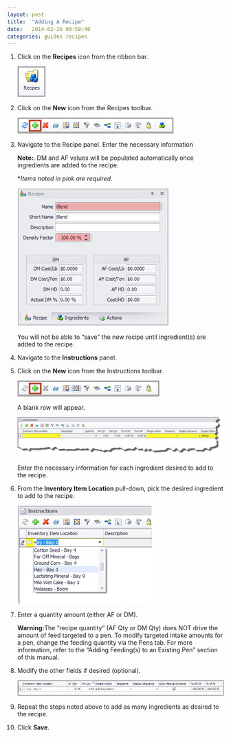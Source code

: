 ```yaml
---
layout: post
title:  "Adding A Recipe"
date:   2014-02-26 09:58:40
categories: guides recipes
---
```



1.	Click on the **Recipes** icon from the ribbon bar.

	![Recipe Icon](/assets/recipes/creating-a-recipe/recipes-icon.png)
 
2.	Click on the **New** icon from the Recipes toolbar.

	![New](/assets/recipes/creating-a-recipe/toolbar-new-highlighted.png)

3.	Navigate to the Recipe panel.  Enter the necessary information

	<div class="alert alert-info"><strong>Note:</strong>. DM and AF values will be populated automatically once ingredients are added to the recipe.</div>

	**Items noted in pink are required.*

	![Recipe Form](/assets/recipes/creating-a-recipe/recipe-form-required.png)
 
	You will not be able to “save” the new recipe until ingredient(s) are added to the recipe.

4.	Navigate to the **Instructions** panel.  

5.	Click on the **New** icon from the Instructions toolbar.

	![New Instructions](/assets/recipes/creating-a-recipe/toolbar-instructions-new-highlighted.png)
 
	A blank row will appear.

	![New Instruction Row](/assets/recipes/creating-a-recipe/new-instruction.png)	
 
	Enter the necessary information for each ingredient desired to add to the recipe.

6.	From the **Inventory Item Location** pull-down, pick the desired ingredient to add to the recipe.

	![Ingredient Dropdown](/assets/recipes/creating-a-recipe/new-instruction-item-dropdown.png)	
 
7.	Enter a quantity amount (either AF or DM).

	<div class="alert alert-warning"><strong>Warning:</strong>The “recipe quantity” (AF Qty or DM Qty) does NOT drive the amount of feed targeted to a pen.  To modify targeted intake amounts for a pen, change the feeding quantity via the Pens tab.  For more information, refer to the “Adding Feeding(s) to an Existing Pen” section of this manual.</div>

8.	Modify the other fields if desired (optional).

	![Instruction Fields](/assets/recipes/creating-a-recipe/new-instruction-fields.png)
 
9.	Repeat the steps noted above to add as many ingredients as desired to the recipe.

10.	Click **Save**.

